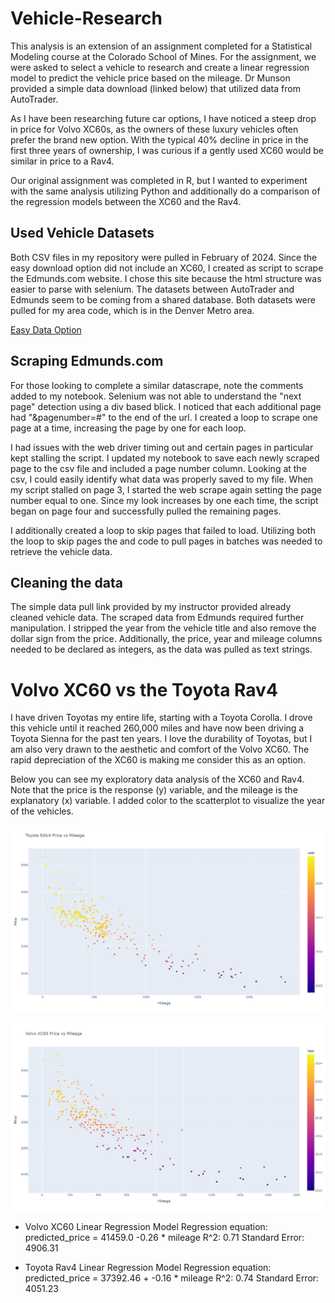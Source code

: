# Vehicle-Research
This analysis is an extension of an assignment completed for a Statistical Modeling course at the Colorado School of Mines. For the assignment, we were asked to select a vehicle to research and create a linear regression model to predict the vehicle price based on the mileage. Dr Munson provided a simple data download (linked below) that utilized data from AutoTrader.

As I have been researching future car options, I have noticed a steep drop in price for Volvo XC60s, as the owners of these luxury vehicles often prefer the brand new option. With the typical 40% decline in price in the first three years of ownership, I was curious if a gently used XC60 would be similar in price to a Rav4.

Our original assignment was completed in R, but I wanted to experiment with the same analysis utilizing Python and additionally do a comparison of the regression models between the XC60 and the Rav4.

## Used Vehicle Datasets
Both CSV files in my repository were pulled in February of 2024. Since the easy download option did not include an XC60, I created as script to scrape the Edmunds.com website. I chose this site because the html structure was easier to parse with selenium. The datasets between AutoTrader and Edmunds seem to be coming from a shared database. Both datasets were pulled for my area code, which is in the Denver Metro area.

[Easy Data Option](http://myslu.stlawu.edu/~clee/dataset/autotrader/)

## Scraping Edmunds.com
For  those looking to complete a similar datascrape, note the comments added to my notebook. Selenium was not able to understand the "next page" detection using a div based blick. I noticed that each additional page had "&pagenumber=#" to the end of the url. I created a loop to scrape one page at a time, increasing the page by one for each loop.

I had issues with the web driver timing out and certain pages in particular kept stalling the script. I updated my notebook to save each newly scraped page to the csv file and included a page number column. Looking at the csv, I could easily identify what data was properly saved to my file. When my script stalled on page 3, I started the web scrape again setting the page number equal to one. Since my look increases by one each time, the script began on page four and successfully pulled the remaining pages.

I additionally created a loop to skip pages that failed to load. Utilizing both the loop to skip pages the and code to pull pages in batches was needed to retrieve the vehicle data.

## Cleaning the data

The simple data pull link provided by my instructor provided already cleaned vehicle data. The scraped data from Edmunds required further manipulation. I stripped the year from the vehicle title and also remove the dollar sign from the price. Additionally, the price, year and mileage columns needed to be declared as integers, as the data was pulled as text strings.

# Volvo XC60 vs the Toyota Rav4

I have driven Toyotas my entire life, starting with a Toyota Corolla. I drove this vehicle until it reached 260,000 miles and have now been driving a Toyota Sienna for the past ten years. I love the durability of Toyotas, but I am also very drawn to the aesthetic and comfort of the Volvo XC60. The rapid depreciation of the XC60 is making me consider this as an option.

Below you can see my exploratory data analysis of the XC60 and Rav4. Note that the price is the response (y) variable, and the mileage is the explanatory (x) variable. I added color to the scatterplot to visualize the year of the vehicles.

![Rav4 Exploratory Data Analysis](./image/Rav4_price_vs_mileage.jpg)

![XC60 Exploratory Data Analysis](./image/Volvo_price_vs_mile.jpg)


* Volvo XC60 Linear Regression Model
Regression equation: predicted_price = 41459.0 -0.26 * mileage
R^2: 0.71
Standard Error: 4906.31

* Toyota Rav4 Linear Regression Model
Regression equation: predicted_price = 37392.46 + -0.16 * mileage
R^2: 0.74
Standard Error: 4051.23